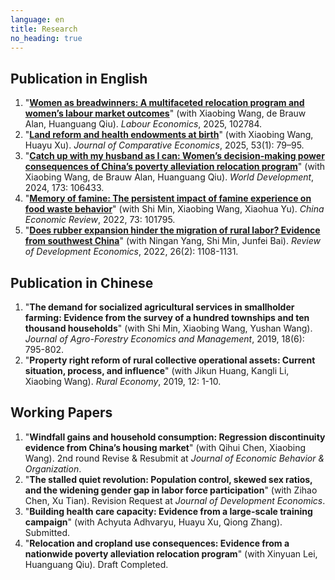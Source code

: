```yaml
---
language: en
title: Research
no_heading: true
---
```


## Publication in English

<ol>

<li>
    "<a href="https://www.sciencedirect.com/science/article/abs/pii/S0927537125001083" target="_blank" rel="noopener"><b>Women as breadwinners: A multifaceted relocation program and women’s labour market outcomes</b></a>" (with Xiaobing Wang, de Brauw Alan, Huanguang Qiu). <i>Labour Economics</i>, 2025, 102784.
 </li>   

<li>
    "<a href="https://www.sciencedirect.com/science/article/abs/pii/S014759672400060X" target="_blank" rel="noopener"><b>Land reform and health endowments at birth</b></a>" (with Xiaobing Wang, Huayu Xu). <i>Journal of Comparative Economics</i>, 2025, 53(1): 79–95.
</li>

<li>
    "<a href="https://www.sciencedirect.com/science/article/abs/pii/S0305750X23002516" targe="_black" rel="noopener"><b>Catch up with my husband as I can: Women’s decision-making power consequences of China’s poverty alleviation relocation program</b></a>" (with Xiaobing Wang, de Brauw Alan, Huanguang Qiu). <i>World Development</i>, 2024, 173: 106433.
</li>

<li>
    "<a href="https://www.sciencedirect.com/science/article/abs/pii/S1043951X22000530" targe="_black" rel="noopener"><b>Memory of famine: The persistent impact of famine experience on food waste behavior</b></a>" (with Shi Min, Xiaobing Wang, Xiaohua Yu). <i>China Economic Review</i>, 2022, 73: 101795.
</li>

<li>
    "<a href="https://onlinelibrary.wiley.com/doi/10.1111/rode.12865?af=R" targe="_black" rel="noopener"><b>Does rubber expansion hinder the migration of rural labor? Evidence from southwest China</b></a>" (with Ningan Yang, Shi Min, Junfei Bai). <i>Review of Development Economics</i>, 2022, 26(2): 1108-1131.
</li>

</ol>

## Publication in Chinese

<ol>

<li>
    "<b>The demand for socialized agricultural services in smallholder farming: Evidence from the survey of a hundred townships and ten thousand households</b>" (with Shi Min, Xiaobing Wang, Yushan Wang). <i>Journal of Agro-Forestry Economics and Management</i>, 2019, 18(6): 795-802.
</li>

<li>
    "<b>Property right reform of rural collective operational assets: Current situation, process, and influence</b>" (with Jikun Huang, Kangli Li, Xiaobing Wang). <i>Rural Economy</i>, 2019, 12: 1-10.
</li>

</ol>

## Working Papers

<ol>

<li>"<b>Windfall gains and household consumption: Regression discontinuity evidence from China’s housing market</b>" (with Qihui Chen, Xiaobing Wang). 2nd round Revise & Resubmit at <i>Journal of Economic Behavior & Organization</i>.</li>


<li>"<b>The stalled quiet revolution: Population control, skewed sex ratios, and the widening gender gap in labor force participation</b>" (with Zihao Chen, Xu Tian). Revision Request at <i>Journal of Development Economics</i>.</li>

<li>"<b>Building health care capacity: Evidence from a large-scale training campaign</b>" (with Achyuta Adhvaryu, Huayu Xu, Qiong Zhang). Submitted.</li>

<li>"<b>Relocation and cropland use consequences: Evidence from a nationwide poverty alleviation relocation program</b>" (with Xinyuan Lei, Huanguang Qiu). Draft Completed.</li>

</ol>
